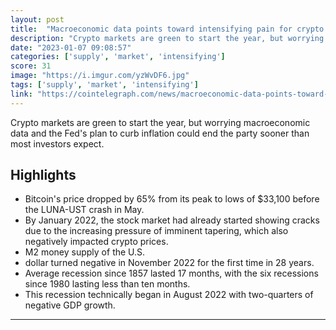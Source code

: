 ```yaml
---
layout: post
title:  "Macroeconomic data points toward intensifying pain for crypto investors in 2023"
description: "Crypto markets are green to start the year, but worrying macroeconomic data and the Fed's plan to curb inflation could end the party sooner than most investors expect."
date: "2023-01-07 09:08:57"
categories: ['supply', 'market', 'intensifying']
score: 31
image: "https://i.imgur.com/yzWvDF6.jpg"
tags: ['supply', 'market', 'intensifying']
link: "https://cointelegraph.com/news/macroeconomic-data-points-toward-intensifying-pain-for-crypto-investors-in-2023"
---
```


Crypto markets are green to start the year, but worrying macroeconomic data and the Fed's plan to curb inflation could end the party sooner than most investors expect.

## Highlights

- Bitcoin's price dropped by 65% from its peak to lows of $33,100 before the LUNA-UST crash in May.
- By January 2022, the stock market had already started showing cracks due to the increasing pressure of imminent tapering, which also negatively impacted crypto prices.
- M2 money supply of the U.S.
- dollar turned negative in November 2022 for the first time in 28 years.
- Average recession since 1857 lasted 17 months, with the six recessions since 1980 lasting less than ten months.
- This recession technically began in August 2022 with two-quarters of negative GDP growth.

---
